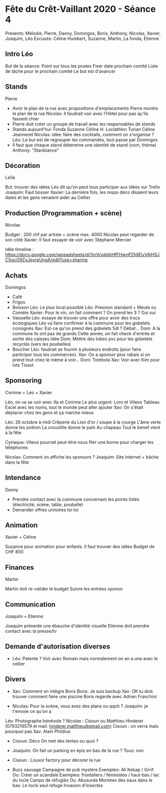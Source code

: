 # Fête du Crêt-Vaillant 2020 - Séance 4

Présents: Mélodie, Pierre, Danny, Domingos, Boris, Anthony, Nicolas, Xavier, Joaquim, Léo
Excusés: Céline Humbert, Suzanne, Martin, La fonda, Etienne

## Intro Léo

But de la séance:
Point sur tous les postes
Fixer date prochain comité
Liste de tâche pour le prochain comité
Le but est d'avancer

## Stands
Pierre
* Avoir le plan de la rue avec propositions d'emplacements
    Pierre montre le plan de la rue
    Nicolas: Il faudrait voir avec l'Hôtel pour pas qu'ils fassent chier
* Pierre doit créer un groupe de travail avec les responsables de stands
* Stands aujourd'hui:
    Fonda
    Suzanne
    Céline H.
    Loclathlon
    Turian
    Céline Jeanneret
Nicolas: idée: faire des cocktails, comment on s'organise ?
Léo: Le but est de regrouper les commandes, tout passe par Domingos
* Il faut que chaque stand détermine une identité de stand (nom, thème)
    Anthony: "Stanbiance"

## Décoration
Leïla

But: trouver des idées
Léo dit qu'on peut tous participer aux idées sur Trello
Joaquim: Faut bosser
Xavier: La dernière fois, les respo déco disaient leurs dates et les gens venaient aider au Cellier

## Production (Programmation + scène)
Nicolas

Budget : 200 chf par artiste + scène max. 4000
Nicolas peut regarder de son côté
Xavier: Il faut essayer de voir avec Stéphane Mercier

Idée timeline : https://docs.google.com/spreadsheets/d/1nrVcpkbhHfFHwnPZh9DvVAlH5JCSgcO9ZxJqxrpUngA/edit?usp=sharing

## Achats
Domingos

* Café
* Frigos
* Boisson
Léo: Le plus local possible
Léo: Pression standard + Meute ou Comète
Xavier: Pour le vin, on fait comment ? On prend les 3 ?
Oui oui
* Vaisselle
    Léo: essaye de trouver une offre pour avoir des trucs écologiques
    Léo va faire confirmer à la commune pour les gobelets consignés
    Xav: Est-ce qu'on prend des gobelets 5dl ?
        Débat...
    Dom: A la commune ils ont pas de grands
    Cette année, on fait check d'entrée et sortie des caisses
    Idée Dom: Mettre des tubes pvc pour les gobelets recyclés (vers les poubelles)
* Boucher
Léo: faudrait se fournir à plusieurs endroits (pour faire participer tous les commerces).
Xav: On a sponsor plus rabais si on prend tout chez le même
à voir...
Dom: Tombola
Xav: Voir avec Kim pour lots Tissot

## Sponsoring
Corinne + Léo + Xavier

Léo, on va se voir avec Xa et Corinne
Le plus urgent: Loro et Viteos
Tableau Excel avec les noms, tout le monde peut aller ajouter
Xav: On s'était déplacer chez les gens et ça marche mieux

Léo: 26 octobre à midi
Crêperie du Lion d'or / soupe à la courge
L'âme verte donne les potiron
La croustille donne le pain
Au chapeau
Tout le benef vient à la fête

Cyriaque:
Viteos pourrait peut-être nous filer une borne pour charger les téléphones

Nicolas: Comment on affiche les sponsors ?
Joaquim: Site internet + bâche dans la fête

## Intendance
Danny

* Prendre contact avec la commune concernant les points listés (électricité, scène, table, poubelle)
* Demander offres urinoires toi toi

## Animation
Xavier + Céline

Suzanne pour animation pour enfants.
Il faut trouver des idées
Budget de CHF 800

## Finances
Martin

Martin doit re-valider le budget
Suivre les entrées sponso

## Communication
Joaquim + Etienne

Joaquim présente une ébauche d'identité visuelle
Etienne doit prendre contact avec la presse/tv

## Demande d'autorisation diverses

* Léo: Patente ?
Voir avec Romain mais normalement on en a une avec le cellier

## Divers

* Xav: Comment on intègre Boris
Boris: Je suis backup
Xav: OK tu dois trouver comment faire une piscine
Boris regarde avec Adrien Franchini

* Nicolas:
Pour la scène, vous avez des plans ou qqch ?
Joaquim: je t'envoie ce qu'on a

Léo: Photographe bénévole ?
Nicolas : Cisoun ou Matthieu Hinderer (0793219579 et mail: hinderer.matthieu@gmail.com)
Cisoun : on verra mais pourquoi pas
Xav: Alain Phildius

* Cisoun: Déco
On met des tentes ou quoi ?

* Joaquim: On fait un parking en épis en bas de la rue ?
Tous: non

* Cisoun : Louxor factory pour décorer la rue

* Buzz sauvage
Campagne de pub mystère
Exemples: Ali Kebap / Grrif
Ou: Créer un scandale
Exemples: frontaliers / féministes / haut-bas / lac du locle
Camps de réfugiés
Ou: Abusurde
Montées des eaux dans le bas: Le locle seul refuge
Invasion d'insectes

